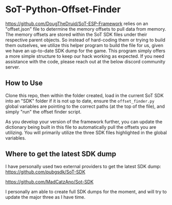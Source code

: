 # SoT-Python-Offset-Finder
https://github.com/DougTheDruid/SoT-ESP-Framework relies on an "offset.json" file to determine the 
memory offsets to pull data from memory. The memory offsets are stored within the SoT SDK files under
their respective parent objects. So instead of hard-coding them or trying to build them outselves, we 
utilize this helper program to build the file for us, given we have an up-to-date SDK dump for the game.
This program simply offers a more simple structure to keep our hack working as expected. If you need 
assistance with the code, please reach out at the below discord community server.

## How to Use
Clone this repo, then within the folder created, load in the current SoT SDK into an "SDK" folder if it is not
up to date,  ensure the `offset_finder.py` global variables are pointing to the correct paths (at the top 
of the file), and simply "run" the offset finder script.

As you develop your version of the framework further, you can update the dictionary being built in this
file to automatically pull the offsets you are utilizing. You will primarily utilize the three SDK files 
highlighted in the global variables.

## Where to get the latest SDK dump
I have personally used two external providers to get the latest SDK dump:
https://github.com/pubgsdk/SoT-SDK

https://github.com/MadCatzAno/Sot-SDK

I personally am able to create full SDK dumps for the moment, and will try to update the major three as I have time.